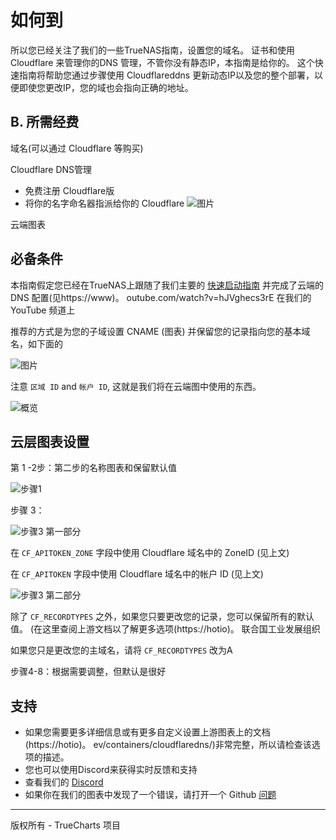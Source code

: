 # 如何到

所以您已经关注了我们的一些TrueNAS指南，设置您的域名。 证书和使用 Cloudflare 来管理你的DNS 管理，不管你没有静态IP，本指南是给你的。 这个快速指南将帮助您通过步骤使用 Cloudflareddns 更新动态IP以及您的整个部署，以便即使您更改IP，您的域也会指向正确的地址。

## B. 所需经费

域名(可以通过 Cloudflare 等购买)

Cloudflare DNS管理

- 免费注册 Cloudflare版
- 将你的名字命名器指派给你的 Cloudflare ![图片](https://user-images.githubusercontent.com/89483932/179332161-e903e46e-ed8c-4b58-81fc-6fcadf1a9851.png)

云端图表

## 必备条件

本指南假定您已经在TrueNAS上跟随了我们主要的 [快速启动指南](https://truecharts.org/docs/manual/SCALE%20Apps/Quick-Start%20Guides/adding-letsencrypt) 并完成了云端的 DNS 配置(见https://www)。 outube.com/watch?v=hJVghecs3rE 在我们的 YouTube 频道上

推荐的方式是为您的子域设置 CNAME (图表) 并保留您的记录指向您的基本域名，如下面的

![图片](https://user-images.githubusercontent.com/89483932/179334653-316e462f-7bf7-4cda-a9dc-dd8842e76021.png)

注意 `区域 ID` and `帐户 ID`, 这就是我们将在云端图中使用的东西。

![概览](https://user-images.githubusercontent.com/89483932/179336819-64a32521-c64b-4ae6-8d5d-225b7342b786.png)

## 云层图表设置

第 1 -2步：第二步的名称图表和保留默认值

![步骤1](https://user-images.githubusercontent.com/89483932/179336761-2ce2da3a-cd75-43ba-befe-4c3775f04027.png)

步骤 3：

![步骤3 第一部分](https://user-images.githubusercontent.com/89483932/179336779-e2aa5273-8527-40f1-bc3c-3768931ea289.png)

在 `CF_APITOKEN_ZONE` 字段中使用 Cloudflare 域名中的 ZoneID (见上文)

在 `CF_APITOKEN` 字段中使用 Cloudflare 域名中的帐户 ID (见上文)

![步骤3 第二部分](https://user-images.githubusercontent.com/89483932/179336787-338b1939-546c-42fa-86a2-afe89da91e8d.png)

除了 `CF_RECORDTYPES` 之外，如果您只要更改您的记录，您可以保留所有的默认值。 (在这里查阅上游文档以了解更多选项(https://hotio)。 联合国工业发展组织

如果您只是更改您的主域名，请将 `CF_RECORDTYPES` 改为A

步骤4-8：根据需要调整，但默认是很好

## 支持

- 如果您需要更多详细信息或有更多自定义设置上游图表上的文档 (https://hotio)。 ev/containers/cloudflaredns/)非常完整，所以请检查该选项的描述。
- 您也可以使用Discord来获得实时反馈和支持
- 查看我们的 [Discord](https://discord.gg/tVsPTHWTtr)
- 如果你在我们的图表中发现了一个错误，请打开一个 Github [问题](https://github.com/truecharts/apps/issues/new/choose)

---

版权所有 - TrueCharts 项目
